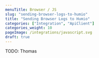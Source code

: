 ```yaml
---
menuTitle: Browser / JS
slug: "sending-browser-logs-to-humio"
title: "Sending Browser Logs to Humio"
categories: ["Integration", "ApiClient"]
categories_weight: 10
pageImage: /integrations/javascript.svg
draft: true
---
```


TODO: Thomas
